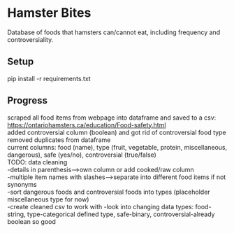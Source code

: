 # Hamster Bites
Database of foods that hamsters can/cannot eat, including frequency and controversiality.
## Setup
pip install -r requirements.txt
## Progress
scraped all food items from webpage into dataframe and saved to a csv: https://ontariohamsters.ca/education/Food-safety.html \
added controversial column (boolean) and got rid of controversial food type\
removed duplicates from dataframe\
current columns: food (name), type (fruit, vegetable, protein, miscellaneous, dangerous), safe (yes/no), controversial (true/false)\
    TODO: data cleaning\
        -details in parenthesis-->own column or add cooked/raw column\
        -multiple item names with slashes-->separate into different food items if not synonyms\
        -sort dangerous foods and controversial foods into types (placeholder miscellaneous type for now)\
        -create cleaned csv to work with
        -look into changing data types: food-string, type-categorical defined type, safe-binary, controversial-already boolean so good